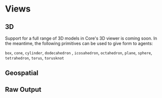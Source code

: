 # Views

## 3D

Support for a full range of 3D models in Core's 3D viewer is coming soon. In the meantime, the following primitives can be used to give form to agents:

`box`, `cone`, `cylinder`, `dodecahedron` , `icosahedron`, `octahedron`, `plane`, `sphere`, `tetrahedron`, `torus`, `torusknot`

## Geospatial



## Raw Output

